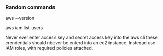 ### Random commands

aws --version

aws iam list-users

Never ever enter access key and secret access key into the aws cli
these crendentials  should nbever be enterd into an ec2 instance.
Insteqad use IAM roles, with required policies attached.

